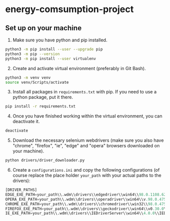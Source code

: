 # energy-comsumption-project


## Set up on your machine
1. Make sure you have python and pip installed.
```bash
python3 -m pip install --user --upgrade pip
python3 -m pip --version
python3 -m pip install --user virtualenv
```
2. Create and activate virtual environment (preferably in Git Bash).
```bash
python3 -m venv venv
source venv/Scripts/activate
```
3. Install all packages in ```requirements.txt``` with pip. If you need to use a python package, put it there.
```bash
pip install -r requirements.txt
```
4. Once you have finished working within the virtual environment, you can deactivate it.
```bash
deactivate
```
5. Download the necessary selenium webdrivers (make sure you also have "chrome", "firefox", "ie", "edge" and "opera" browsers downloaded on your machine).
```bash
python drivers/driver_downloader.py
```
6. Create a ```configurations.ini``` and copy the following configurations (of course replace the place holder ```your_path``` with your actual paths to the drivers):
```python
[DRIVER_PATHS]
EDGE_EXE_PATH=your_path\\.wdm\\drivers\\edgedriver\\win64\\98.0.1108.62\\msedgedriver.exe
OPERA_EXE_PATH=your_path\\.wdm\\drivers\\operadriver\\win64\\v.98.0.4758.82\\operadriver_win64\\operadriver.exe
CHROME_EXE_PATH=your_path\\.wdm\\drivers\\chromedriver\\win32\\98.0.4758.102\\chromedriver.exe
FIREFOX_EXE_PATH=your_path\\.wdm\\drivers\\geckodriver\\win64\\v0.30.0\\geckodriver.exe
IE_EXE_PATH=your_path\\.wdm\\drivers\\IEDriverServer\\win64\\4.0.0\\IEDriverServer.exe
```
